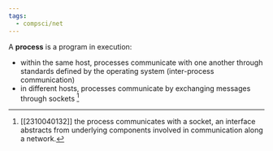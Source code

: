 ```yaml
---
tags:
  - compsci/net
---
```

A **process** is a program in execution:
- within the same host, processes communicate with one another through standards defined by the operating system (inter-process communication)
- in different hosts, processes communicate by exchanging messages through sockets [^1]

[^1]: [[2310040132]] the process communicates with a socket, an interface abstracts from underlying components involved in communication along a network.